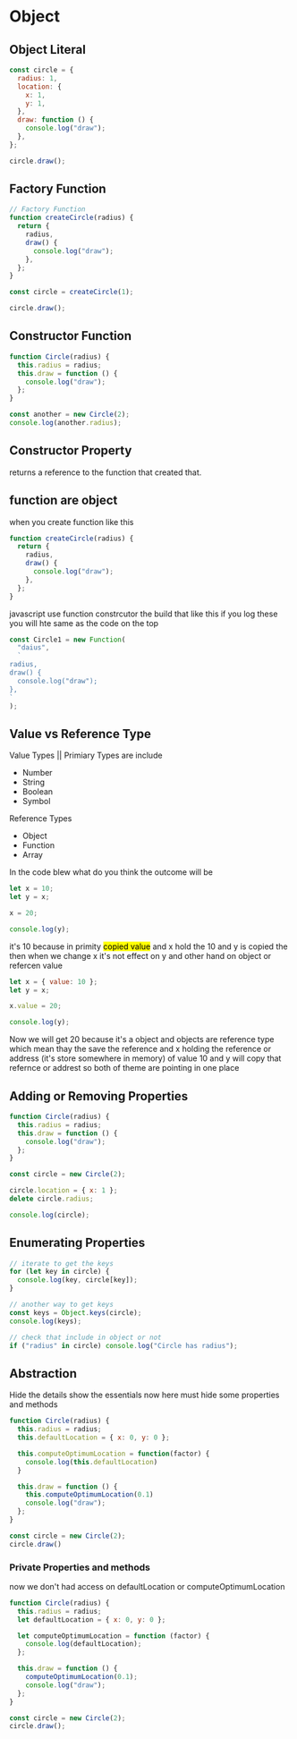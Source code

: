 # Object

## Object Literal

```javascript
const circle = {
  radius: 1,
  location: {
    x: 1,
    y: 1,
  },
  draw: function () {
    console.log("draw");
  },
};

circle.draw();
```

## Factory Function

```javascript
// Factory Function
function createCircle(radius) {
  return {
    radius,
    draw() {
      console.log("draw");
    },
  };
}

const circle = createCircle(1);

circle.draw();
```

## Constructor Function

```javascript
function Circle(radius) {
  this.radius = radius;
  this.draw = function () {
    console.log("draw");
  };
}

const another = new Circle(2);
console.log(another.radius);
```

## Constructor Property

returns a reference to the function that created that.

## function are object

when you create function like this

```javascript
function createCircle(radius) {
  return {
    radius,
    draw() {
      console.log("draw");
    },
  };
}
```

javascript use function constrcutor the build that like this if you log these you will hte same as the code on the top

```javascript
const Circle1 = new Function(
  "daius",
  `
radius,
draw() {
  console.log("draw");
},
`
);
```

## Value vs Reference Type

Value Types || Primiary Types are include

- Number
- String
- Boolean
- Symbol

Reference Types

- Object
- Function
- Array

In the code blew what do you think the outcome will be

```javascript
let x = 10;
let y = x;

x = 20;

console.log(y);
```

it's 10 because in primity <mark>copied value</mark> and x hold the 10 and y is copied the then when we change x it's not effect on y and other hand on object or refercen value

```javascript
let x = { value: 10 };
let y = x;

x.value = 20;

console.log(y);
```

Now we will get 20 because it's a object and objects are reference type which mean thay the save the reference and x holding the reference or address (it's store somewhere in memory) of value 10 and y will copy that refernce or addrest so both of theme are pointing in one place

## Adding or Removing Properties

```javascript
function Circle(radius) {
  this.radius = radius;
  this.draw = function () {
    console.log("draw");
  };
}

const circle = new Circle(2);

circle.location = { x: 1 };
delete circle.radius;

console.log(circle);
```

## Enumerating Properties

```javascript
// iterate to get the keys
for (let key in circle) {
  console.log(key, circle[key]);
}

// another way to get keys
const keys = Object.keys(circle);
console.log(keys);

// check that include in object or not
if ("radius" in circle) console.log("Circle has radius");
```
## Abstraction
Hide the details show the essentials now here must hide some properties and methods
```javascript
function Circle(radius) {
  this.radius = radius;
  this.defaultLocation = { x: 0, y: 0 };

  this.computeOptimumLocation = function(factor) {
    console.log(this.defaultLocation)
  }

  this.draw = function () {
    this.computeOptimumLocation(0.1)
    console.log("draw");
  };
}

const circle = new Circle(2);
circle.draw()
```
### Private Properties and methods
now we don't had access on defaultLocation or computeOptimumLocation
```javascript
function Circle(radius) {
  this.radius = radius;
  let defaultLocation = { x: 0, y: 0 };

  let computeOptimumLocation = function (factor) {
    console.log(defaultLocation);
  };

  this.draw = function () {
    computeOptimumLocation(0.1);
    console.log("draw");
  };
}

const circle = new Circle(2);
circle.draw();
```